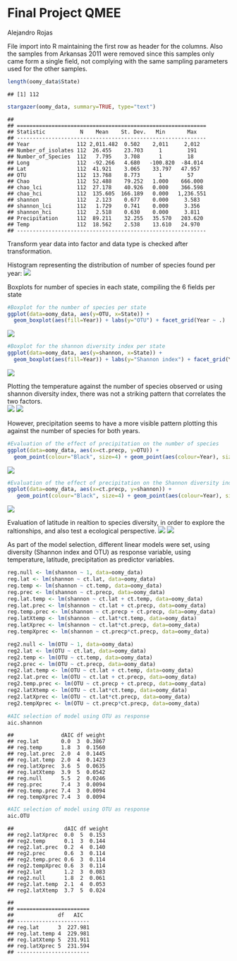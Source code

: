 # Final Project QMEE
Alejandro Rojas  


File import into R maintaining the first row as header for the columns.  Also the samples from Arkansas 2011 were removed since this samples only came form a single field, not complying with the same sampling parameters used for the other samples.



```r
length(oomy_data$State)
```

```
## [1] 112
```

```r
stargazer(oomy_data, summary=TRUE, type="text")
```

```
## 
## ============================================================
## Statistic           N    Mean    St. Dev.   Min       Max   
## ------------------------------------------------------------
## Year               112 2,011.482  0.502    2,011     2,012  
## Number_of_isolates 112  26.455    23.703     1        191   
## Number_of_Species  112   7.795    3.708      1        18    
## Long               112  -92.266   4.680   -100.820  -84.014 
## Lat                112  41.921    3.065    33.797   47.957  
## OTU                112  13.768    8.773      1        57    
## Chao               112  52.488    79.252   1.000    666.000 
## chao_lci           112  27.178    40.926   0.000    366.598 
## chao_hci           112  135.605  166.189   0.000   1,236.551
## shannon            112   2.123    0.677    0.000     3.583  
## shannon_lci        112   1.729    0.741    0.000     3.356  
## shannon_hci        112   2.518    0.630    0.000     3.811  
## Precipitation      112  89.211    32.255   35.570   203.620 
## Temp               112  18.562    2.538    13.610   24.970  
## ------------------------------------------------------------
```

Transform year data into factor and data type is checked after transformation.


Histogram representing the distribution of number of species found per year:
![](Final_Project_files/figure-html/unnamed-chunk-4-1.png) 

Boxplots for number of species in each state, compiling the 6 fields per state

```r
#Boxplot for the number of species per state
ggplot(data=oomy_data, aes(y=OTU, x=State)) +
  geom_boxplot(aes(fill=Year)) + labs(y="OTU") + facet_grid(Year ~ .)
```

![](Final_Project_files/figure-html/unnamed-chunk-5-1.png) 

```r
#Boxplot for the shannon diversity index per state
ggplot(data=oomy_data, aes(y=shannon, x=State)) +
  geom_boxplot(aes(fill=Year)) + labs(y="Shannon index") + facet_grid(Year ~ .)
```

![](Final_Project_files/figure-html/unnamed-chunk-5-2.png) 

Plotting the temperature against the number of species observed or using shannon diversity index, there was not a striking pattern that correlates the two factors.  
![](Final_Project_files/figure-html/unnamed-chunk-6-1.png) ![](Final_Project_files/figure-html/unnamed-chunk-6-2.png) 

However, precipitation seems to have a more visible pattern plotting this against the number of species for both years.

```r
#Evaluation of the effect of precipitation on the number of species
ggplot(data=oomy_data, aes(x=ct.precp, y=OTU)) +
  geom_point(colour="Black", size=4) + geom_point(aes(colour=Year), size=3) + stat_smooth(method=lm, aes(fill=Year)) + labs(x="Precipitation (mm)", y="OTU")                                                                     
```

![](Final_Project_files/figure-html/unnamed-chunk-7-1.png) 

```r
#Evaluation of the effect of precipitation on the Shannon diversity index
ggplot(data=oomy_data, aes(x=ct.precp, y=shannon)) + 
   geom_point(colour="Black", size=4) + geom_point(aes(colour=Year), size=3) + stat_smooth(method=lm, aes(fill=Year)) + labs(x="Precipitation (mm)", y="Shannon index")
```

![](Final_Project_files/figure-html/unnamed-chunk-7-2.png) 

Evaluation of latitude in realtion to species diversity, in order to explore the raltionships, and also test a ecological perspective.
![](Final_Project_files/figure-html/unnamed-chunk-8-1.png) ![](Final_Project_files/figure-html/unnamed-chunk-8-2.png) 

As part of the model selection, different linear models were set, using diversity (Shannon index and OTU) as response variable, using temperature, latitude, precipitation as predictor variables. 

```r
reg.null <- lm(shannon ~ 1, data=oomy_data)
reg.lat <- lm(shannon ~ ct.lat, data=oomy_data)
reg.temp <- lm(shannon ~ ct.temp, data=oomy_data)
reg.prec <- lm(shannon ~ ct.precp, data=oomy_data)
reg.lat.temp <- lm(shannon ~ ct.lat + ct.temp, data=oomy_data)
reg.lat.prec <- lm(shannon ~ ct.lat + ct.precp, data=oomy_data)
reg.temp.prec <- lm(shannon ~ ct.precp + ct.precp, data=oomy_data)
reg.latXtemp <- lm(shannon ~ ct.lat*ct.temp, data=oomy_data)
reg.latXprec <- lm(shannon ~ ct.lat*ct.precp, data=oomy_data)
reg.tempXprec <- lm(shannon ~ ct.precp*ct.precp, data=oomy_data)

reg2.null <- lm(OTU ~ 1, data=oomy_data)
reg2.lat <- lm(OTU ~ ct.lat, data=oomy_data)
reg2.temp <- lm(OTU ~ ct.temp, data=oomy_data)
reg2.prec <- lm(OTU ~ ct.precp, data=oomy_data)
reg2.lat.temp <- lm(OTU ~ ct.lat + ct.temp, data=oomy_data)
reg2.lat.prec <- lm(OTU ~ ct.lat + ct.precp, data=oomy_data)
reg2.temp.prec <- lm(OTU ~ ct.precp + ct.precp, data=oomy_data)
reg2.latXtemp <- lm(OTU ~ ct.lat*ct.temp, data=oomy_data)
reg2.latXprec <- lm(OTU ~ ct.lat*ct.precp, data=oomy_data)
reg2.tempXprec <- lm(OTU ~ ct.precp*ct.precp, data=oomy_data)
```




```r
#AIC selection of model using OTU as response
aic.shannon
```

```
##               dAIC df weight
## reg.lat       0.0  3  0.3867
## reg.temp      1.8  3  0.1560
## reg.lat.prec  2.0  4  0.1445
## reg.lat.temp  2.0  4  0.1423
## reg.latXprec  3.6  5  0.0635
## reg.latXtemp  3.9  5  0.0542
## reg.null      5.5  2  0.0246
## reg.prec      7.4  3  0.0094
## reg.temp.prec 7.4  3  0.0094
## reg.tempXprec 7.4  3  0.0094
```


```r
#AIC selection of model using OTU as response
aic.OTU
```

```
##                dAIC df weight
## reg2.latXprec  0.0  5  0.153 
## reg2.temp      0.1  3  0.144 
## reg2.lat.prec  0.2  4  0.140 
## reg2.prec      0.6  3  0.114 
## reg2.temp.prec 0.6  3  0.114 
## reg2.tempXprec 0.6  3  0.114 
## reg2.lat       1.2  3  0.083 
## reg2.null      1.8  2  0.061 
## reg2.lat.temp  2.1  4  0.053 
## reg2.latXtemp  3.7  5  0.024
```


```
## 
## =======================
##              df   AIC  
## -----------------------
## reg.lat      3  227.981
## reg.lat.temp 4  229.981
## reg.latXtemp 5  231.911
## reg.latXprec 5  231.594
## -----------------------
```
